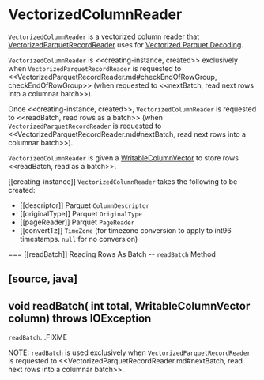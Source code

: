 # VectorizedColumnReader

`VectorizedColumnReader` is a vectorized column reader that [VectorizedParquetRecordReader](VectorizedParquetRecordReader.md#columnReaders) uses for [Vectorized Parquet Decoding](../../vectorized-parquet-reader.md).

`VectorizedColumnReader` is <<creating-instance, created>> exclusively when `VectorizedParquetRecordReader` is requested to <<VectorizedParquetRecordReader.md#checkEndOfRowGroup, checkEndOfRowGroup>> (when requested to <<nextBatch, read next rows into a columnar batch>>).

Once <<creating-instance, created>>, `VectorizedColumnReader` is requested to <<readBatch, read rows as a batch>> (when `VectorizedParquetRecordReader` is requested to <<VectorizedParquetRecordReader.md#nextBatch, read next rows into a columnar batch>>).

`VectorizedColumnReader` is given a [WritableColumnVector](../../WritableColumnVector.md) to store rows  <<readBatch, read as a batch>>.

[[creating-instance]]
`VectorizedColumnReader` takes the following to be created:

* [[descriptor]] Parquet `ColumnDescriptor`
* [[originalType]] Parquet `OriginalType`
* [[pageReader]] Parquet `PageReader`
* [[convertTz]] `TimeZone` (for timezone conversion to apply to int96 timestamps. `null` for no conversion)

=== [[readBatch]] Reading Rows As Batch -- `readBatch` Method

[source, java]
----
void readBatch(
  int total,
  WritableColumnVector column) throws IOException
----

`readBatch`...FIXME

NOTE: `readBatch` is used exclusively when `VectorizedParquetRecordReader` is requested to <<VectorizedParquetRecordReader.md#nextBatch, read next rows into a columnar batch>>.
